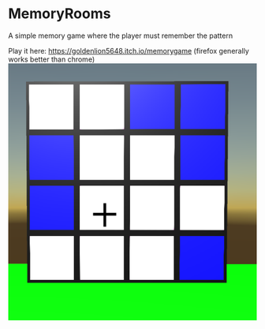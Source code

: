 # MemoryRooms
A simple memory game where the player must remember the pattern

Play it here: https://goldenlion5648.itch.io/memorygame (firefox generally works better than chrome)
![alt text](https://github.com/Goldenlion5648/MemoryRooms/blob/master/unityMemoryGame.png)
